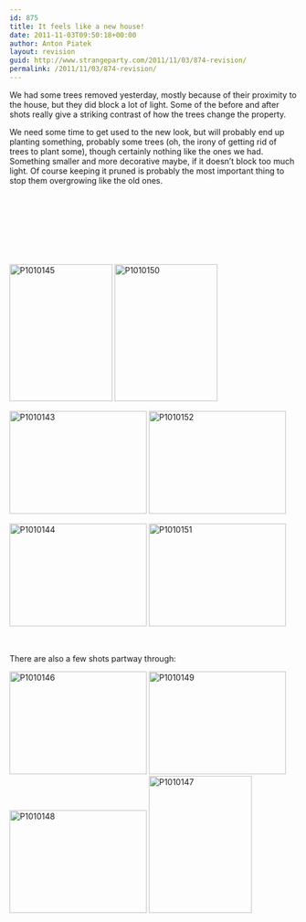 ```yaml
---
id: 875
title: It feels like a new house!
date: 2011-11-03T09:50:18+00:00
author: Anton Piatek
layout: revision
guid: http://www.strangeparty.com/2011/11/03/874-revision/
permalink: /2011/11/03/874-revision/
---
```

We had some trees removed yesterday, mostly because of their proximity to the house, but they did block a lot of light. Some of the before and after shots really give a striking contrast of how the trees change the property.

We need some time to get used to the new look, but will probably end up planting something, probably some trees (oh, the irony of getting rid of trees to plant some), though certainly nothing like the ones we had. Something smaller and more decorative maybe, if it doesn&#8217;t block too much light. Of course keeping it pruned is probably the most important thing to stop them overgrowing like the old ones.

&nbsp;

&nbsp;

&nbsp;

&nbsp;

[<img src="http://farm7.static.flickr.com/6238/6308790844_e514eb985f_m.jpg" alt="P1010145" width="180" height="240" border="0" />](http://farm7.static.flickr.com/6238/6308790844_e514eb985f_b.jpg "P1010145") [<img src="http://farm7.static.flickr.com/6056/6308270291_32f88095cb_m.jpg" alt="P1010150" width="180" height="240" border="0" />](http://farm7.static.flickr.com/6056/6308270291_32f88095cb_b.jpg "P1010150")

[<img src="http://farm7.static.flickr.com/6117/6308269365_584ccdd530_m.jpg" alt="P1010143" width="240" height="180" border="0" />](http://farm7.static.flickr.com/6117/6308269365_584ccdd530_b.jpg "P1010143") [<img src="http://farm7.static.flickr.com/6092/6308790184_ce1fe7559f_m.jpg" alt="P1010152" width="240" height="180" border="0" />](http://farm7.static.flickr.com/6092/6308790184_ce1fe7559f_b.jpg "P1010152")

[<img src="http://farm7.static.flickr.com/6233/6308790028_f9a14391ec_m.jpg" alt="P1010144" width="240" height="180" border="0" />](http://farm7.static.flickr.com/6233/6308790028_f9a14391ec_b.jpg "P1010144") [<img src="http://farm7.static.flickr.com/6219/6308791736_6554e52d79_m.jpg" alt="P1010151" width="240" height="180" border="0" />](http://farm7.static.flickr.com/6219/6308791736_6554e52d79_b.jpg "P1010151")

&nbsp;

There are also a few shots partway through:

[<img src="http://farm7.static.flickr.com/6056/6308791860_e2dfdbc08d_m.jpg" alt="P1010146" width="240" height="180" border="0" />](http://farm7.static.flickr.com/6056/6308791860_e2dfdbc08d_b.jpg "P1010146") [<img src="http://farm7.static.flickr.com/6050/6308791052_d1926c8624_m.jpg" alt="P1010149" width="240" height="180" border="0" />](http://farm7.static.flickr.com/6050/6308791052_d1926c8624_b.jpg "P1010149") [<img src="http://farm7.static.flickr.com/6042/6308269197_8fbbfb17d9_m.jpg" alt="P1010148" width="240" height="180" border="0" />](http://farm7.static.flickr.com/6042/6308269197_8fbbfb17d9_b.jpg "P1010148") [<img src="http://farm7.static.flickr.com/6236/6308791276_9c9c094f02_m.jpg" alt="P1010147" width="180" height="240" border="0" />](http://farm7.static.flickr.com/6236/6308791276_9c9c094f02_b.jpg "P1010147")

&nbsp;